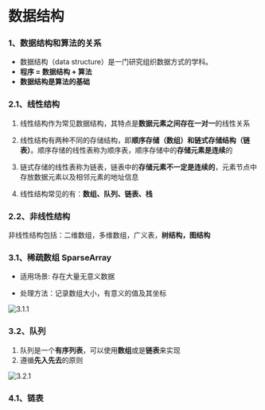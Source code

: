 # 数据结构

### 1、数据结构和算法的关系

* 数据结构（data structure）是一门研究组织数据方式的学科。
* **程序 = 数据结构 + 算法**
* **数据结构是算法的基础**



### 2.1、线性结构

1. 线性结构作为常见数据结构，其特点是**数据元素之间存在一对一**的线性关系

2. 线性结构有两种不同的存储结构，即**顺序存储（数组）和链式存储结构（链表）**。顺序存储的线性表称为顺序表，顺序存储中的**存储元素是连续**的

3. 链式存储的线性表称为链表，链表中的**存储元素不一定是连续的**，元素节点中存放数据元素以及相邻元素的地址信息

4. 线性结构常见的有：**数组、队列、链表、栈**



### 2.2、非线性结构

​	非线性结构包括：二维数组，多维数组，广义表，**树结构，图结构**



### 3.1、稀疏数组 SparseArray

* 适用场景: 存在大量无意义数据

* 处理方法：记录数组大小，有意义的值及其坐标

![3.1.1](/images/3.1.1.png)



### 3.2、队列

1. 队列是一个**有序列表**，可以使用**数组**或是**链表**来实现
2. 遵循**先入先去**的原则

![3.2.1](/images/3.2.1.jpg)



### 4.1、链表

